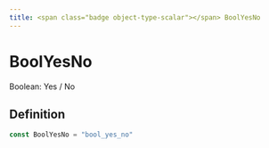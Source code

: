 ```yaml
---
title: <span class="badge object-type-scalar"></span> BoolYesNo
---
```

# <span class="badge object-type-scalar"></span> BoolYesNo

Boolean: Yes / No

## Definition

```go
const BoolYesNo = "bool_yes_no"
```
